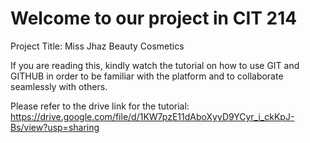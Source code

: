 # Welcome to our project in CIT 214
Project Title: Miss Jhaz Beauty Cosmetics

If you are reading this, kindly watch the tutorial on how to use GIT and GITHUB in order to be familiar with the platform and to collaborate seamlessly with others.

Please refer to the drive link for the tutorial: https://drive.google.com/file/d/1KW7pzE11dAboXyyD9YCyr_i_ckKpJ-Bs/view?usp=sharing
